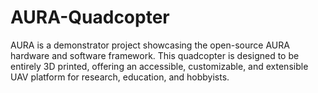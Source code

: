 # AURA-Quadcopter
AURA is a demonstrator project showcasing the open-source AURA hardware and software framework. This quadcopter is designed to be entirely 3D printed, offering an accessible, customizable, and extensible UAV platform for research, education, and hobbyists.

